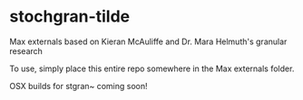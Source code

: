 # stochgran-tilde
Max externals based on Kieran McAuliffe and Dr. Mara Helmuth's granular research

To use, simply place this entire repo somewhere in the Max externals folder.

OSX builds for stgran~ coming soon!
